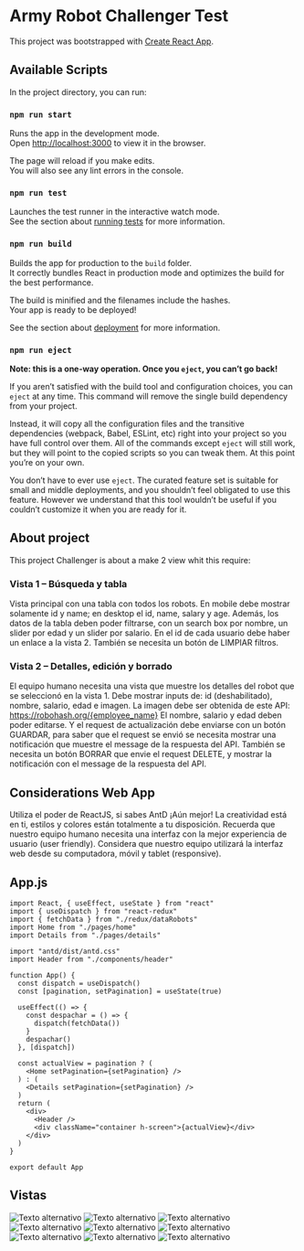 # Army Robot Challenger Test

This project was bootstrapped with [Create React App](https://github.com/facebook/create-react-app).

## Available Scripts

In the project directory, you can run:

### `npm run start`

Runs the app in the development mode.\
Open [http://localhost:3000](http://localhost:3000) to view it in the browser.

The page will reload if you make edits.\
You will also see any lint errors in the console.

### `npm run test`

Launches the test runner in the interactive watch mode.\
See the section about [running tests](https://facebook.github.io/create-react-app/docs/running-tests) for more information.

### `npm run build`

Builds the app for production to the `build` folder.\
It correctly bundles React in production mode and optimizes the build for the best performance.

The build is minified and the filenames include the hashes.\
Your app is ready to be deployed!

See the section about [deployment](https://facebook.github.io/create-react-app/docs/deployment) for more information.

### `npm run eject`

**Note: this is a one-way operation. Once you `eject`, you can’t go back!**

If you aren’t satisfied with the build tool and configuration choices, you can `eject` at any time. This command will remove the single build dependency from your project.

Instead, it will copy all the configuration files and the transitive dependencies (webpack, Babel, ESLint, etc) right into your project so you have full control over them. All of the commands except `eject` will still work, but they will point to the copied scripts so you can tweak them. At this point you’re on your own.

You don’t have to ever use `eject`. The curated feature set is suitable for small and middle deployments, and you shouldn’t feel obligated to use this feature. However we understand that this tool wouldn’t be useful if you couldn’t customize it when you are ready for it.

## About project

This project Challenger is about a make 2 view whit this require:

### Vista 1 – Búsqueda y tabla

Vista principal con una tabla con todos los robots. En mobile debe
mostrar solamente id y name; en desktop el id, name, salary y age.
Además, los datos de la tabla deben poder filtrarse, con un search box
por nombre, un slider por edad y un slider por salario. En el id de cada
usuario debe haber un enlace a la vista 2.
También se necesita un botón de LIMPIAR filtros.

### Vista 2 – Detalles, edición y borrado

El equipo humano necesita una vista que muestre los detalles del robot
que se seleccionó en la vista 1. Debe mostrar inputs de: id
(deshabilitado), nombre, salario, edad e imagen. La imagen debe ser
obtenida de este API: https://robohash.org/{employee_name}
El nombre, salario y edad deben poder editarse. Y el request de
actualización debe enviarse con un botón GUARDAR, para saber que
el request se envió se necesita mostrar una notificación que muestre el
message de la respuesta del API.
También se necesita un botón BORRAR que envie el request DELETE, y
mostrar la notificación con el message de la respuesta del API.

## Considerations Web App

Utiliza el poder de
ReactJS, si sabes
AntD ¡Aún mejor!
La creatividad está
en ti, estilos y colores
están totalmente a tu
disposición.
Recuerda que
nuestro equipo
humano necesita una
interfaz con la mejor
experiencia de
usuario (user friendly).
Considera que
nuestro equipo
utilizará la interfaz
web desde su
computadora, móvil
y tablet (responsive).

## App.js

```
import React, { useEffect, useState } from "react"
import { useDispatch } from "react-redux"
import { fetchData } from "./redux/dataRobots"
import Home from "./pages/home"
import Details from "./pages/details"

import "antd/dist/antd.css"
import Header from "./components/header"

function App() {
  const dispatch = useDispatch()
  const [pagination, setPagination] = useState(true)

  useEffect(() => {
    const despachar = () => {
      dispatch(fetchData())
    }
    despachar()
  }, [dispatch])

  const actualView = pagination ? (
    <Home setPagination={setPagination} />
  ) : (
    <Details setPagination={setPagination} />
  )
  return (
    <div>
      <Header />
      <div className="container h-screen">{actualView}</div>
    </div>
  )
}

export default App
```

## Vistas

![Texto alternativo](public/images/view-1.png)
![Texto alternativo](public/images/view-2.png)
![Texto alternativo](public/images/view-3.png)
![Texto alternativo](public/images/view-4.png)
![Texto alternativo](public/images/view-5.jpg)
![Texto alternativo](public/images/view-6.jpg)
![Texto alternativo](public/images/view-7.jpg)
![Texto alternativo](public/images/view-8.jpg)
![Texto alternativo](public/images/view-9.jpg)
